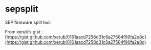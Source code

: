 # sepsplit
SEP firmware split tool


From xerub's gist : [https://gist.github.com/xerub/0161aacd7258d31c6a27584f90fa2e8c](https://gist.github.com/xerub/0161aacd7258d31c6a27584f90fa2e8c)


